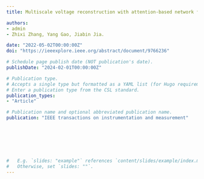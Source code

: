 ```yaml
---
title: Multiscale voltage reconstruction with attention-based network for volume fraction prediction of industrial oil–water two-phase flow by EIT

authors:
- admin
- Zhixi Zhang, Yang Gao, Jiabin Jia.

date: "2022-05-02T00:00:00Z"
doi: "https://ieeexplore.ieee.org/abstract/document/9766236"

# Schedule page publish date (NOT publication's date).
publishDate: "2024-02-01T00:00:00Z"

# Publication type.
# Accepts a single type but formatted as a YAML list (for Hugo requirements).
# Enter a publication type from the CSL standard.
publication_types:
- "Article"

# Publication name and optional abbreviated publication name.
publication: "IEEE transactions on instrumentation and measurement"







#   E.g. `slides: "example"` references `content/slides/example/index.md`.
#   Otherwise, set `slides: ""`.
---
```



